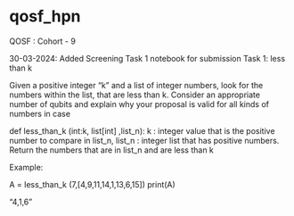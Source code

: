 # qosf_hpn
QOSF : Cohort - 9

30-03-2024: Added Screening Task 1 notebook for submission
Task 1: less than k

Given a positive integer “k” and a list of integer numbers, look for the numbers within the list, that are less than k. Consider an appropriate number of qubits and explain why your proposal is valid for all kinds of numbers in case 


def less_than_k (int:k, list[int] ,list_n):
     k : integer value that is the positive number to compare in list_n,
     list_n : integer list that has positive numbers.
     Return the numbers that are in list_n and are less than k 

Example:

A = less_than_k (7,[4,9,11,14,1,13,6,15])
print(A)

“4,1,6”


